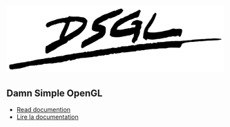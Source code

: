 # ![DSGL](https://raw.githubusercontent.com/DenisSalem/DSGL/789ca6d88e197f5a806179337ba8a793c4fc6968/doc/dsglLogo.png "DSGL")

## Damn Simple OpenGL

- [Read documention](doc/docEN.md)
- [Lire la documentation](doc/docFR.md)


